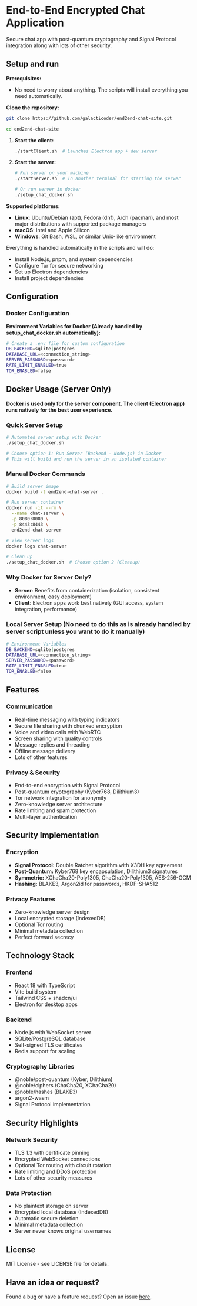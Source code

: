# End-to-End Encrypted Chat Application

Secure chat app with post-quantum cryptography and Signal Protocol integration along with lots of other security.

## Setup and run

**Prerequisites:**
  - No need to worry about anything. The scripts will install everything you need automatically.

**Clone the repository:**

```bash
git clone https://github.com/galacticoder/end2end-chat-site.git

cd end2end-chat-site
```

1. **Start the client:**
   ```bash
   ./startClient.sh  # Launches Electron app + dev server
   ```
2. **Start the server:**
   ```bash
   # Run server on your machine
   ./startServer.sh  # In another terminal for starting the server

   # Or run server in docker
   ./setup_chat_docker.sh
   ```

**Supported platforms:**
- **Linux**: Ubuntu/Debian (apt), Fedora (dnf), Arch (pacman), and most major distributions with supported package managers
- **macOS**: Intel and Apple Silicon
- **Windows**: Git Bash, WSL, or similar Unix-like environment

Everything is handled automatically in the scripts and will do:
- Install Node.js, pnpm, and system dependencies
- Configure Tor for secure networking
- Set up Electron dependencies
- Install project dependencies

## Configuration

### Docker Configuration

**Environment Variables for Docker (Already handled by setup_chat_docker.sh automatically):**
```bash
# Create a .env file for custom configuration
DB_BACKEND=sqlite|postgres
DATABASE_URL=<connection_string>
SERVER_PASSWORD=<password>
RATE_LIMIT_ENABLED=true
TOR_ENABLED=false
```

## Docker Usage (Server Only)

**Docker is used only for the server component. The client (Electron app) runs natively for the best user experience.**

### Quick Server Setup

```bash
# Automated server setup with Docker
./setup_chat_docker.sh

# Choose option 1: Run Server (Backend - Node.js) in Docker
# This will build and run the server in an isolated container
```

### Manual Docker Commands

```bash
# Build server image
docker build -t end2end-chat-server .

# Run server container
docker run -it --rm \
  --name chat-server \
  -p 8080:8080 \
  -p 8443:8443 \
  end2end-chat-server

# View server logs
docker logs chat-server

# Clean up
./setup_chat_docker.sh  # Choose option 2 (Cleanup)
```

### Why Docker for Server Only?

- **Server**: Benefits from containerization (isolation, consistent environment, easy deployment)
- **Client**: Electron apps work best natively (GUI access, system integration, performance)

### Local Server Setup (No need to do this as is already handled by server script unless you want to do it manually)
```bash
# Environment Variables
DB_BACKEND=sqlite|postgres
DATABASE_URL=<connection_string>
SERVER_PASSWORD=<password>
RATE_LIMIT_ENABLED=true
TOR_ENABLED=false
```

## Features

### Communication
- Real-time messaging with typing indicators
- Secure file sharing with chunked encryption
- Voice and video calls with WebRTC
- Screen sharing with quality controls
- Message replies and threading
- Offline message delivery
- Lots of other features

### Privacy & Security
- End-to-end encryption with Signal Protocol
- Post-quantum cryptography (Kyber768, Dilithium3)
- Tor network integration for anonymity
- Zero-knowledge server architecture
- Rate limiting and spam protection
- Multi-layer authentication


## Security Implementation

### Encryption
- **Signal Protocol:** Double Ratchet algorithm with X3DH key agreement
- **Post-Quantum:** Kyber768 key encapsulation, Dilithium3 signatures
- **Symmetric:** XChaCha20-Poly1305, ChaCha20-Poly1305, AES-256-GCM
- **Hashing:** BLAKE3, Argon2id for passwords, HKDF-SHA512

### Privacy Features
- Zero-knowledge server design
- Local encrypted storage (IndexedDB)
- Optional Tor routing
- Minimal metadata collection
- Perfect forward secrecy

## Technology Stack

### Frontend
- React 18 with TypeScript
- Vite build system
- Tailwind CSS + shadcn/ui
- Electron for desktop apps

### Backend
- Node.js with WebSocket server
- SQLite/PostgreSQL database
- Self-signed TLS certificates
- Redis support for scaling

### Cryptography Libraries
- @noble/post-quantum (Kyber, Dilithium)
- @noble/ciphers (ChaCha20, XChaCha20)
- @noble/hashes (BLAKE3)
- argon2-wasm
- Signal Protocol implementation

## Security Highlights

### Network Security
- TLS 1.3 with certificate pinning
- Encrypted WebSocket connections
- Optional Tor routing with circuit rotation
- Rate limiting and DDoS protection
- Lots of other security measures

### Data Protection
- No plaintext storage on server
- Encrypted local database (IndexedDB)
- Automatic secure deletion
- Minimal metadata collection
- Server never knows original usernames

## License

MIT License - see LICENSE file for details.

## Have an idea or request?

Found a bug or have a feature request? Open an issue [here](https://github.com/galacticoder/end2end-chat-site/issues).
